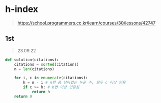 # h-index
> https://school.programmers.co.kr/learn/courses/30/lessons/42747

## 1st
> 23.09.22

```py
def solution(citations):
    citations = sorted(citations)
    n = len(citations)

    for i, c in enumerate(citations):
        h = n - i # n편 중 남아있는 논문 수, 모두 c 이상 인용
        if c >= h: # h번 이상 인용됨
            return h
    return 0
```